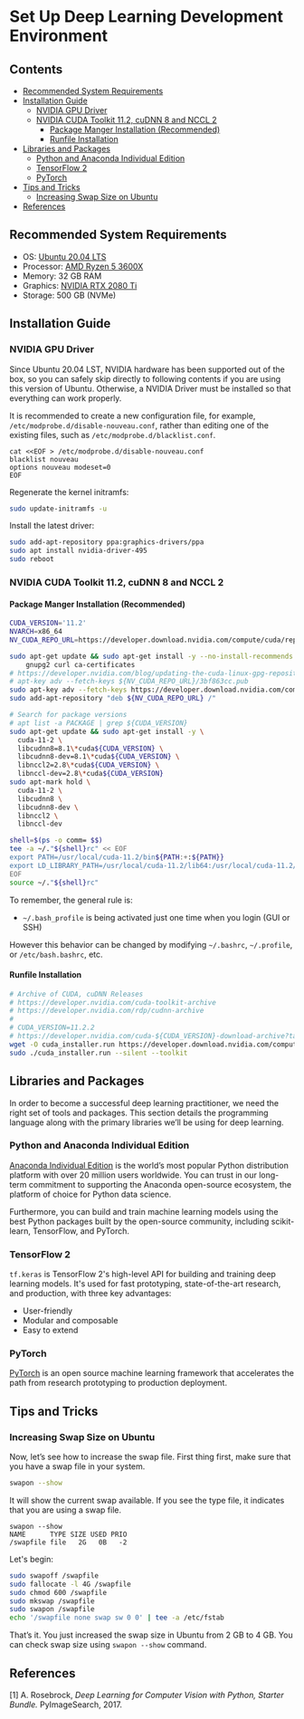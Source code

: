 # Set Up Deep Learning Development Environment <!-- omit in toc -->

## Contents <!-- omit in toc -->

- [Recommended System Requirements](#recommended-system-requirements)
- [Installation Guide](#installation-guide)
  - [NVIDIA GPU Driver](#nvidia-gpu-driver)
  - [NVIDIA CUDA Toolkit 11.2, cuDNN 8 and NCCL 2](#nvidia-cuda-toolkit-112-cudnn-8-and-nccl-2)
    - [Package Manger Installation (Recommended)](#package-manger-installation-recommended)
    - [Runfile Installation](#runfile-installation)
- [Libraries and Packages](#libraries-and-packages)
  - [Python and Anaconda Individual Edition](#python-and-anaconda-individual-edition)
  - [TensorFlow 2](#tensorflow-2)
  - [PyTorch](#pytorch)
- [Tips and Tricks](#tips-and-tricks)
  - [Increasing Swap Size on Ubuntu](#increasing-swap-size-on-ubuntu)
- [References](#references)

## Recommended System Requirements

- OS: [Ubuntu 20.04 LTS](https://ubuntu.com/download/desktop)
- Processor: [AMD Ryzen 5 3600X](https://www.amd.com/en/products/cpu/amd-ryzen-5-3600x)
- Memory: 32 GB RAM
- Graphics: [NVIDIA RTX 2080 Ti](https://www.nvidia.com/en-us/geforce/graphics-cards/rtx-2080-ti/)
- Storage: 500 GB (NVMe)

## Installation Guide

### NVIDIA GPU Driver

Since Ubuntu 20.04 LST, NVIDIA hardware has been supported out of the box, so you can safely skip directly to following contents if you are using this version of Ubuntu. Otherwise, a NVIDIA Driver must be installed so that everything can work properly.

It is recommended to create a new configuration file, for example, `/etc/modprobe.d/disable-nouveau.conf`, rather than editing one of the existing files, such as `/etc/modprobe.d/blacklist.conf`.

```
cat <<EOF > /etc/modprobe.d/disable-nouveau.conf
blacklist nouveau
options nouveau modeset=0
EOF
```

Regenerate the kernel initramfs:

```bash
sudo update-initramfs -u
```

Install the latest driver:

```bash
sudo add-apt-repository ppa:graphics-drivers/ppa
sudo apt install nvidia-driver-495
sudo reboot
```

### NVIDIA CUDA Toolkit 11.2, cuDNN 8 and NCCL 2

#### Package Manger Installation (Recommended)

```bash
CUDA_VERSION='11.2'
NVARCH=x86_64
NV_CUDA_REPO_URL=https://developer.download.nvidia.com/compute/cuda/repos/ubuntu2004/${NVARCH}

sudo apt-get update && sudo apt-get install -y --no-install-recommends \
	gnupg2 curl ca-certificates
# https://developer.nvidia.com/blog/updating-the-cuda-linux-gpg-repository-key
# apt-key adv --fetch-keys ${NV_CUDA_REPO_URL}/3bf863cc.pub
sudo apt-key adv --fetch-keys https://developer.download.nvidia.com/compute/cuda/repos/ubuntu2004/x86_64/3bf863cc.pub
sudo add-apt-repository "deb ${NV_CUDA_REPO_URL} /"

# Search for package versions
# apt list -a PACKAGE | grep ${CUDA_VERSION}
sudo apt-get update && sudo apt-get install -y \
  cuda-11-2 \
  libcudnn8=8.1\*cuda${CUDA_VERSION} \
  libcudnn8-dev=8.1\*cuda${CUDA_VERSION} \
  libnccl2=2.8\*cuda${CUDA_VERSION} \
  libnccl-dev=2.8\*cuda${CUDA_VERSION}
sudo apt-mark hold \
  cuda-11-2 \
  libcudnn8 \
  libcudnn8-dev \
  libnccl2 \
  libnccl-dev

shell=$(ps -o comm= $$)
tee -a ~/."${shell}rc" << EOF
export PATH=/usr/local/cuda-11.2/bin${PATH:+:${PATH}}
export LD_LIBRARY_PATH=/usr/local/cuda-11.2/lib64:/usr/local/cuda-11.2/extras/CUPTI/lib64${LD_LIBRARY_PATH:+:${LD_LIBRARY_PATH}}
EOF
source ~/."${shell}rc"
```

To remember, the general rule is:

- `~/.bash_profile` is being activated just one time when you login (GUI or SSH)

However this behavior can be changed by modifying `~/.bashrc`, `~/.profile`, or `/etc/bash.bashrc`, etc.

#### Runfile Installation

```bash
# Archive of CUDA, cuDNN Releases
# https://developer.nvidia.com/cuda-toolkit-archive
# https://developer.nvidia.com/rdp/cudnn-archive
#
# CUDA_VERSION=11.2.2
# https://developer.nvidia.com/cuda-${CUDA_VERSION}-download-archive?target_os=Linux&target_arch=x86_64&target_distro=Ubuntu&target_version=2004&target_type=runfilelocal
wget -O cuda_installer.run https://developer.download.nvidia.com/compute/cuda/11.2.2/local_installers/cuda_11.2.2_460.32.03_linux.run
sudo ./cuda_installer.run --silent --toolkit
```

## Libraries and Packages

In order to become a successful deep learning practitioner, we need the right set of tools and
packages. This section details the programming language along with the primary libraries we’ll be using for deep learning.

### Python and Anaconda Individual Edition

[Anaconda Individual Edition](https://www.anaconda.com/distribution/) is the world’s most popular Python distribution platform with over 20 million users worldwide. You can trust in our long-term commitment to supporting the Anaconda open-source ecosystem, the platform of choice for Python data science.

Furthermore, you can build and train machine learning models using the best Python packages built by the open-source community, including scikit-learn, TensorFlow, and PyTorch.

### TensorFlow 2

`tf.keras` is TensorFlow 2's high-level API for building and training deep learning models. It's used for fast prototyping, state-of-the-art research, and production, with three key advantages:

- User-friendly
- Modular and composable
- Easy to extend

### PyTorch

[PyTorch](https://pytorch.org/) is an open source machine learning framework that accelerates the path from research prototyping to production deployment.

## Tips and Tricks

### Increasing Swap Size on Ubuntu

Now, let’s see how to increase the swap file. First thing first, make sure that you have a swap file in your system.

```sh
swapon --show
```

It will show the current swap available. If you see the type file, it indicates that you are using a swap file.

```
swapon --show
NAME      TYPE SIZE USED PRIO
/swapfile file   2G   0B   -2
```

Let's begin:

```sh
sudo swapoff /swapfile
sudo fallocate -l 4G /swapfile
sudo chmod 600 /swapfile
sudo mkswap /swapfile
sudo swapon /swapfile
echo '/swapfile none swap sw 0 0' | tee -a /etc/fstab
```

That’s it. You just increased the swap size in Ubuntu from 2 GB to 4 GB. You can check swap size using `swapon --show` command.

## References

[1] A. Rosebrock, _Deep Learning for Computer Vision with Python, Starter Bundle._ PyImageSearch, 2017.
